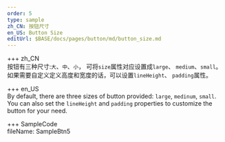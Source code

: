 ```yaml
---   
order: 5  
type: sample  
zh_CN: 按钮尺寸
en_US: Button Size
editUrl: $BASE/docs/pages/button/md/button_size.md
---     
```



+++ zh_CN   
按钮有三种尺寸:<Code>大</Code>、<Code>中</Code>、<Code>小</Code>， 可将<Code>size</Code>属性对应设置成<Code>large</Code>、
<Code>medium</Code>、<Code>small</Code>。如果需要自定义定义高度和宽度的话，可以设置<Code>lineHeight</Code>、
<Code>padding</Code>属性。

+++ en_US   
By default, there are three sizes of button provided: <Code>large</Code>, <Code>medinum</Code>, <Code>small</Code>.
You can also set the <Code>lineHeight</Code> and <Code>padding</Code> properties to customize the button for your need.
 
+++ SampleCode  
fileName: SampleBtn5